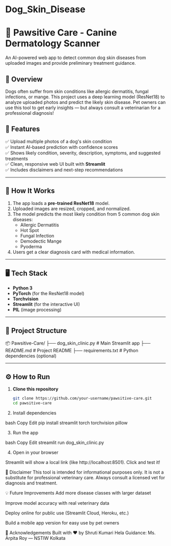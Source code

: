 # Dog_Skin_Disease

# 🐾 Pawsitive Care - Canine Dermatology Scanner

An AI-powered web app to detect common dog skin diseases from uploaded images and provide preliminary treatment guidance.

## 📌 Overview

Dogs often suffer from skin conditions like allergic dermatitis, fungal infections, or mange. This project uses a deep learning model (ResNet18) to analyze uploaded photos and predict the likely skin disease. Pet owners can use this tool to get early insights — but always consult a veterinarian for a professional diagnosis!

## 🚀 Features

✅ Upload multiple photos of a dog's skin condition  
✅ Instant AI-based prediction with confidence scores  
✅ Shows likely condition, severity, description, symptoms, and suggested treatments  
✅ Clean, responsive web UI built with **Streamlit**  
✅ Includes disclaimers and next-step recommendations

---

## 🧩 How It Works

1. The app loads a **pre-trained ResNet18** model.
2. Uploaded images are resized, cropped, and normalized.
3. The model predicts the most likely condition from 5 common dog skin diseases:
   - Allergic Dermatitis
   - Hot Spot
   - Fungal Infection
   - Demodectic Mange
   - Pyoderma
4. Users get a clear diagnosis card with medical information.

---

## 🖥️ Tech Stack

- **Python 3**
- **PyTorch** (for the ResNet18 model)
- **Torchvision**
- **Streamlit** (for the interactive UI)
- **PIL** (image processing)

---

## 📂 Project Structure
📦 Pawsitive-Care/
├── dog_skin_clinic.py # Main Streamlit app
├── README.md # Project README
├── requirements.txt # Python dependencies (optional)


---

## ⚙️ How to Run

1. **Clone this repository**

   ```bash
   git clone https://github.com/your-username/pawsitive-care.git
   cd pawsitive-care
2. Install dependencies

bash
Copy
Edit
pip install streamlit torch torchvision pillow

3. Run the app

bash
Copy
Edit
streamlit run dog_skin_clinic.py

4. Open in your browser

Streamlit will show a local link (like http://localhost:8501). Click and test it!

📝 Disclaimer
This tool is intended for informational purposes only. It is not a substitute for professional veterinary care. Always consult a licensed vet for diagnosis and treatment.

💡 Future Improvements
Add more disease classes with larger dataset

Improve model accuracy with real veterinary data

Deploy online for public use (Streamlit Cloud, Heroku, etc.)

Build a mobile app version for easy use by pet owners

🙏 Acknowledgements
Built with ❤️ by Shruti Kumari Hela
Guidance: Ms. Arpita Roy — NSTIW Kolkata



